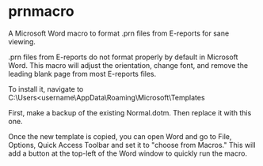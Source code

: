 # prnmacro
A Microsoft Word macro to format .prn files from E-reports for sane viewing.

.prn files from E-reports do not format properly by default in Microsoft Word.  This macro will adjust the orientation, change font, and remove the leading blank page from most E-reports files.

To install it, navigate to C:\Users\<username\AppData\Roaming\Microsoft\Templates

First, make a backup of the existing Normal.dotm.  Then replace it with this one.  

Once the new template is copied, you can open Word and go to File, Options, Quick Access Toolbar and set it to "choose from Macros." This will add a button at the top-left of the Word window to quickly run the macro.

